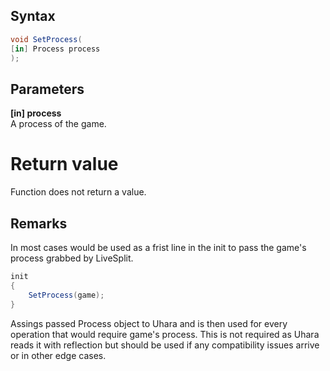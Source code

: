 ## Syntax
```c#
void SetProcess(
[in] Process process
);
```   
## Parameters
**[in] process**   
A process of the game.   
# Return value
Function does not return a value.   
## Remarks
In most cases would be used as a frist line in the init to pass the game's process grabbed by LiveSplit.
```c#
init
{
    SetProcess(game);
}
```
Assings passed Process object to Uhara and is then used for every operation that would require game's process.
This is not required as Uhara reads it with reflection but should be used if any compatibility issues arrive or in other edge cases.
